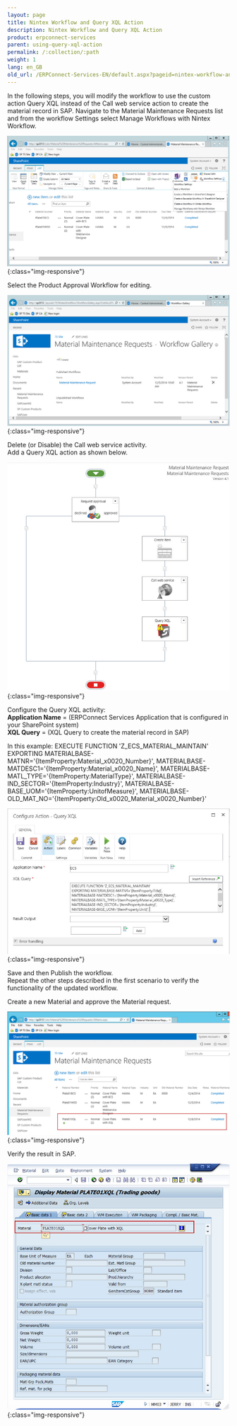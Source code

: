 ```yaml
---
layout: page
title: Nintex Workflow and Query XQL Action
description: Nintex Workflow and Query XQL Action
product: erpconnect-services
parent: using-query-xql-action
permalink: /:collection/:path
weight: 1
lang: en_GB
old_url: /ERPConnect-Services-EN/default.aspx?pageid=nintex-workflow-and-query-xql-action
---
```


In the following steps, you will modify the workflow to use the custom action Query XQL instead of the Call web service action to create the material record in SAP.
Navigate to the Material Maintenance Requests list and from the workflow Settings select Manage Workflows with Nintex Workflow.

![Nintex-Material-XQL-WF1](/img/content/Nintex-Material-XQL-WF1.jpg){:class="img-responsive"}

Select the Product Approval Workflow for editing.

![Nintex-Material-XQL-WF2](/img/content/Nintex-Material-XQL-WF2.jpg){:class="img-responsive"}

Delete (or Disable) the Call web service activity.<br>
Add a Query XQL action as shown below.

![Nintex-Material-XQL-WF3](/img/content/Nintex-Material-XQL-WF3.jpg){:class="img-responsive"}

Configure the Query XQL activity:<br>
**Application Name** = (ERPConnect Services Application that is configured in your SharePoint system)<br>
**XQL Query** = (XQL Query to create the material record in SAP)<br>

In this example: EXECUTE FUNCTION 'Z_ECS_MATERIAL_MAINTAIN'
EXPORTING MATERIALBASE-MATNR='{ItemProperty:Material_x0020_Number}', MATERIALBASE-MATDESC1='{ItemProperty:Material_x0020_Name}', MATERIALBASE-MATL_TYPE='{ItemProperty:MaterialType}', MATERIALBASE-IND_SECTOR='{ItemProperty:Industry}', MATERIALBASE-BASE_UOM='{ItemProperty:UnitofMeasure}', MATERIALBASE-OLD_MAT_NO='{ItemProperty:Old_x0020_Material_x0020_Number}'

![Nintex-Material-XQL-WF4](/img/content/Nintex-Material-XQL-WF4.jpg){:class="img-responsive"}

Save and then Publish the workflow.<br>
Repeat the other steps described in the first scenario to verify the functionality of the updated workflow.

Create a new Material and approve the Material request.

![Nintex-Material-XQL-WF-Completed](/img/content/Nintex-Material-XQL-WF-Completed.jpg){:class="img-responsive"}

Verify the result in SAP.

![Nintex-Material-XQL-SAP](/img/content/Nintex-Material-XQL-SAP.jpg){:class="img-responsive"}

